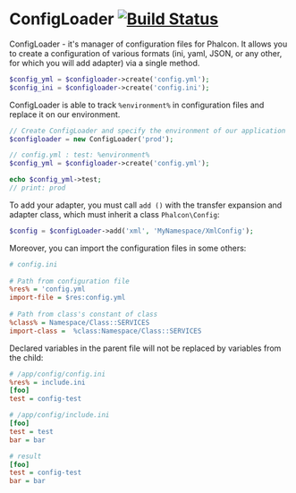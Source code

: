 ConfigLoader [![Build Status](https://travis-ci.org/JimmDiGrizli/phalcon-config-loader.png?branch=develop)](https://travis-ci.org/JimmDiGrizli/phalcon-config-loader)
===============================

ConfigLoader - it's manager of configuration files for Phalcon. It allows you to create a configuration of various formats (ini, yaml, JSON, or any other, for which you will add adapter) via a single method. 

```php
$config_yml = $configloader->create('config.yml');
$config_ini = $configloader->create('config.ini');
```

ConfigLoader is able to track ```%environment%``` in configuration files and replace it on our environment.

```php
// Create ConfigLoader and specify the environment of our application
$configloader = new ConfigLoader('prod');

// config.yml : test: %environment%
$config_yml = $configloader->create('config.yml');

echo $config_yml->test;
// print: prod 
```
To add your adapter, you must call ```add ()``` with the transfer expansion and adapter class, 
which must inherit a class ```Phalcon\Config```:

```php
$config = $configLoader->add('xml', 'MyNamespace/XmlConfig');
```

Moreover, you can import the configuration files in some others:

```ini
# config.ini
  
# Path from configuration file
%res% = 'config.yml
import-file = $res:config.yml
  
# Path from class's constant of class
%class% = Namespace/Class::SERVICES
import-class =  %class:Namespace/Class::SERVICES
```

Declared variables in the parent file will not be replaced by variables from the child:

```ini
# /app/config/config.ini
%res% = include.ini
[foo]
test = config-test
```


```ini
# /app/config/include.ini
[foo]
test = test
bar = bar
```

```ini
# result
[foo]
test = config-test
bar = bar
```
